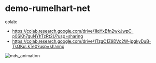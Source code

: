 # demo-rumelhart-net


colab: 
- https://colab.research.google.com/drive/1IqYxBfn2wkJwpC-p0SKh7guNYhTzRt2U?usp=sharing
- https://colab.research.google.com/drive/1TzgC1Z9DVc2W-jpgkyDuB-TsQKuLkTe0?usp=sharing

![mds_animation](https://github.com/user-attachments/assets/89e33c17-d957-4437-a099-553fede9c6e4)
